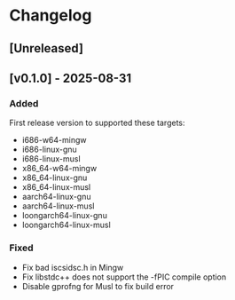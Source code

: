 # Changelog

## [Unreleased]

## [v0.1.0] - 2025-08-31

### Added
First release version to supported these targets:
- i686-w64-mingw
- i686-linux-gnu
- i686-linux-musl
- x86_64-w64-mingw
- x86_64-linux-gnu
- x86_64-linux-musl
- aarch64-linux-gnu
- aarch64-linux-musl
- loongarch64-linux-gnu
- loongarch64-linux-musl

### Fixed
- Fix bad iscsidsc.h in Mingw
- Fix libstdc++ does not support the -fPIC compile option
- Disable gprofng for Musl to fix build error
